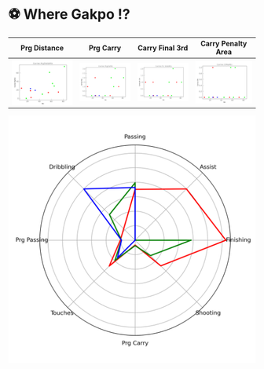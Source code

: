 # :soccer: Where Gakpo ⁉
|Prg Distance|Prg Carry|Carry Final 3rd|Carry Penalty Area|
|---|---|---|---|
|![Position Scatter](VS_Position/img/Carries%20PrgDist&Min.png) | ![Position Scatter](VS_Position/img/Carries%20PrgC&Min.png) |![Position Scatter](VS_Position/img/Carries%20Fin%203rd&Min.png)  |![Position Scatter](VS_Position/img/Carries%20CPA&Min.png) |

![Position Radar](VS_Position/img/vs_pos_radar.png)

